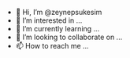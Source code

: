 - 👋 Hi, I’m @zeynepsukesim
- 👀 I’m interested in ...
- 🌱 I’m currently learning ...
- 💞️ I’m looking to collaborate on ...
- 📫 How to reach me ...

<!---
zeynepsukesim/zeynepsukesim is a ✨ special ✨ repository because its `README.md` (this file) appears on your GitHub profile.
You can click the Preview link to take a look at your changes.
--->

